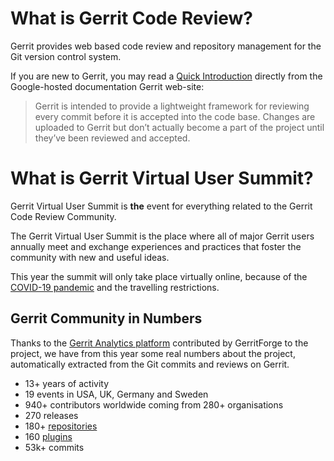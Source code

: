 # What is Gerrit Code Review?

Gerrit provides web based code review and repository management
for the Git version control system.

If you are new to Gerrit, you may read a
[Quick Introduction](https://gerrit-review.googlesource.com/Documentation/intro-quick.html)
directly from the Google-hosted documentation Gerrit web-site:

> Gerrit is intended to provide a lightweight framework for reviewing
> every commit before it is accepted into the code base. Changes are
> uploaded to Gerrit but don’t actually become a part of the project
> until they’ve been reviewed and accepted.

# What is Gerrit Virtual User Summit?

Gerrit Virtual User Summit is **the** event for everything related
to the Gerrit Code Review Community.

The Gerrit Virtual User Summit is the place where all of major Gerrit users
annually meet and exchange experiences and practices that foster the
community with new and useful ideas.

This year the summit will only take place virtually online,
because of the [COVID-19 pandemic](https://en.wikipedia.org/wiki/COVID-19) and
the travelling restrictions.

## Gerrit Community in Numbers

Thanks to the [Gerrit Analytics platform](https://analytics.gerrithub.io)
contributed by GerritForge to the project, we have from this year some real
numbers about the project, automatically extracted from the Git commits and
reviews on Gerrit.

* 13+ years of activity
* 19 events in USA, UK, Germany and Sweden
* 940+ contributors worldwide coming from 280+ organisations
* 270 releases
* 180+ [repositories](https://gerrit.googlesource.com/)
* 160 [plugins](https://www.gerritcodereview.com/plugins.html)
* 53k+ commits
